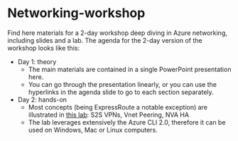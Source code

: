 # Networking-workshop
Find here materials for a 2-day workshop deep diving in Azure networking, including slides and a lab. The agenda for the 2-day version of the workshop looks like this:

* Day 1: theory
  - The main materials are contained in a single PowerPoint presentation here.
  - You can go through the presentation linearly, or you can use the hyperlinks in the agenda slide to go to each section separately. 
* Day 2: hands-on
  - Most concepts (being ExpressRoute a notable exception) are illustrated in [this lab](https://github.com/erjosito/azure-networking-lab): S2S VPNs, Vnet Peering, NVA HA
  - The lab leverages extensively the Azure CLI 2.0, therefore it can be used on Windows, Mac or Linux computers.
  

